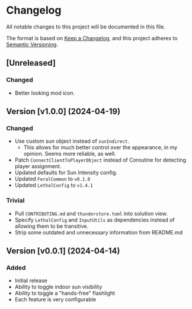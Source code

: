 # Changelog

All notable changes to this project will be documented in this file.

The format is based on [Keep a Changelog](https://keepachangelog.com/en/1.1.0/ 'Keep a Changelog, 1.1.0'),
and this project adheres to [Semantic Versioning](https://semver.org/spec/v2.0.0.html 'Semantic Versioning, 2.0.0').

## [Unreleased]

### Changed

- Better looking mod icon.

## Version [v1.0.0] (2024-04-19)

### Changed

- Use custom sun object instead of `sunIndirect`.
  - This allows for much better control over the appearance, in my opinion. Seems more reliable, as well.
- Patch `ConnectClientToPlayerObject` instead of Coroutine for detecting player assignment.
- Updated defaults for Sun Intensity config.
- Updated `FeralCommon` to `v0.1.0`
- Updated `LethalConfig` to `v1.4.1`

### Trivial

- Pull `CONTRIBUTING.md` and `thunderstore.toml` into solution view.
- Specify `LethalConfig` and `InputUtils` as dependencies instead of allowing them to be transitive.
- Strip some outdated and unnecessary information from README.md

## Version [v0.0.1] (2024-04-14)

### Added

- Initial release
- Ability to toggle indoor sun visibility
- Ability to toggle a "hands-free" flashlight
- Each feature is very configurable
